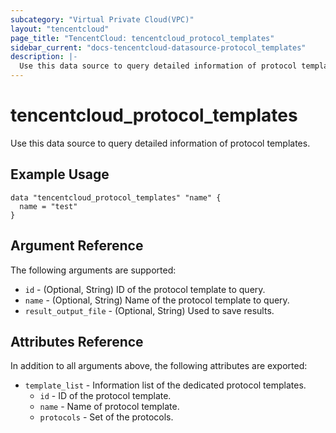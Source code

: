 ```yaml
---
subcategory: "Virtual Private Cloud(VPC)"
layout: "tencentcloud"
page_title: "TencentCloud: tencentcloud_protocol_templates"
sidebar_current: "docs-tencentcloud-datasource-protocol_templates"
description: |-
  Use this data source to query detailed information of protocol templates.
---
```


# tencentcloud_protocol_templates

Use this data source to query detailed information of protocol templates.

## Example Usage

```hcl
data "tencentcloud_protocol_templates" "name" {
  name = "test"
}
```

## Argument Reference

The following arguments are supported:

* `id` - (Optional, String) ID of the protocol template to query.
* `name` - (Optional, String) Name of the protocol template to query.
* `result_output_file` - (Optional, String) Used to save results.

## Attributes Reference

In addition to all arguments above, the following attributes are exported:

* `template_list` - Information list of the dedicated protocol templates.
  * `id` - ID of the protocol template.
  * `name` - Name of protocol template.
  * `protocols` - Set of the protocols.




